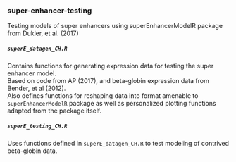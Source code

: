 ### super-enhancer-testing
Testing models of super enhancers using superEnhancerModelR package from Dukler, et al. (2017)  
  
##### `superE_datagen_CH.R`
Contains functions for generating expression data for testing the super enhancer model.  
Based on code from AP (2017), and beta-globin expression data from Bender, et al (2012).  
Also defines functions for reshaping data into format amenable to `superEnhancerModelR` package as well as personalized plotting functions adapted from the package itself.  

##### `superE_testing_CH.R`
Uses functions defined in `superE_datagen_CH.R` to test modeling of contrived beta-globin data.  
